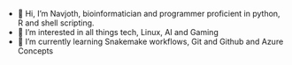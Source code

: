 - 👋 Hi, I’m Navjoth, bioinformatician and programmer proficient in python, R and shell scripting.
- 👀 I’m interested in all things tech, Linux, AI and Gaming
- 🌱 I’m currently learning Snakemake workflows, Git and Github and Azure Concepts

<!---
NavjothM/NavjothM is a ✨ special ✨ repository because its `README.md` (this file) appears on your GitHub profile.
You can click the Preview link to take a look at your changes.
--->

